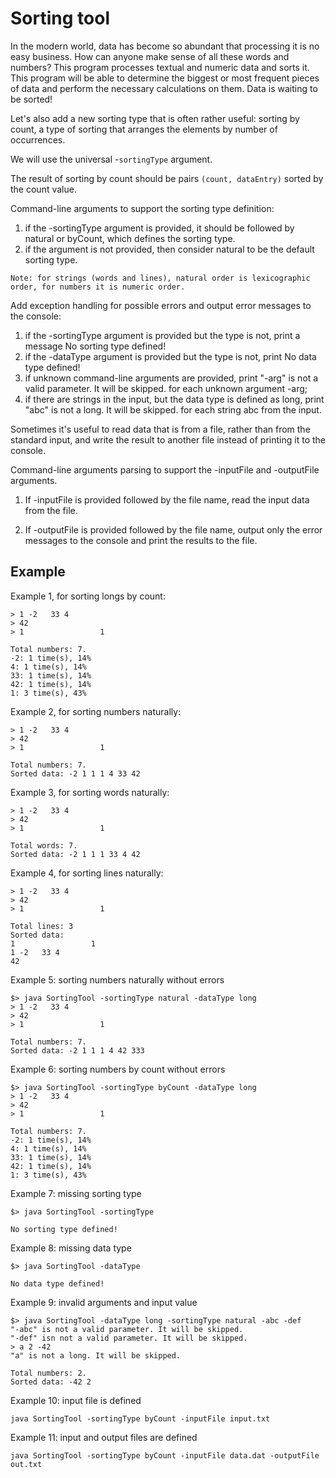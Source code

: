 # Sorting tool

In the modern world, data has become so abundant that processing it is no easy business. How can anyone make sense of all these words and numbers? This program processes textual and numeric data and sorts it. This program will be able to determine the biggest or most frequent pieces of data and perform the necessary calculations on them. Data is waiting to be sorted!

Let's also add a new sorting type that is often rather useful: sorting by count, a type of sorting that arranges the elements by number of occurrences.

We will use the universal -`sortingType` argument.

The result of sorting by count should be pairs `(count, dataEntry)` sorted by the count value.

Command-line arguments to support the sorting type definition:

1. if the -sortingType argument is provided, it should be followed by natural or byCount, which defines the sorting type.
2. if the argument is not provided, then consider natural to be the default sorting type.

`Note: for strings (words and lines), natural order is lexicographic order, for numbers it is numeric order.`

Add exception handling for possible errors and output error messages to the console:

1. if the -sortingType argument is provided but the type is not, print a message No sorting type defined!
2. if the -dataType argument is provided but the type is not, print No data type defined!
3. if unknown command-line arguments are provided, print "-arg" is not a valid parameter. It will be skipped. for each unknown argument -arg;
4. if there are strings in the input, but the data type is defined as long, print "abc" is not a long. It will be skipped. for each string abc from the input.

Sometimes it's useful to read data that is from a file, rather than from the standard input, and write the result to another file instead of printing it to the console.

Command-line arguments parsing to support the -inputFile and -outputFile arguments.

1.  If -inputFile is provided followed by the file name, read the input data from the file.

2.  If -outputFile is provided followed by the file name, output only the error messages to the console and print the results to the file.

## Example

Example 1, for sorting longs by count:

    > 1 -2   33 4
    > 42
    > 1                 1

    Total numbers: 7.
    -2: 1 time(s), 14%
    4: 1 time(s), 14%
    33: 1 time(s), 14%
    42: 1 time(s), 14%
    1: 3 time(s), 43%

Example 2, for sorting numbers naturally:

    > 1 -2   33 4
    > 42
    > 1                 1

    Total numbers: 7.
    Sorted data: -2 1 1 1 4 33 42

Example 3, for sorting words naturally:

    > 1 -2   33 4
    > 42
    > 1                 1

    Total words: 7.
    Sorted data: -2 1 1 1 33 4 42

Example 4, for sorting lines naturally:

    > 1 -2   33 4
    > 42
    > 1                 1

    Total lines: 3
    Sorted data:
    1                 1
    1 -2   33 4
    42
Example 5: sorting numbers naturally without errors

    $> java SortingTool -sortingType natural -dataType long
    > 1 -2   33 4
    > 42
    > 1                 1

    Total numbers: 7.
    Sorted data: -2 1 1 1 4 42 333

Example 6: sorting numbers by count without errors

    $> java SortingTool -sortingType byCount -dataType long
    > 1 -2   33 4
    > 42
    > 1                 1

    Total numbers: 7.
    -2: 1 time(s), 14%
    4: 1 time(s), 14%
    33: 1 time(s), 14%
    42: 1 time(s), 14%
    1: 3 time(s), 43%

Example 7: missing sorting type

    $> java SortingTool -sortingType

    No sorting type defined!

Example 8: missing data type

    $> java SortingTool -dataType

    No data type defined!

Example 9: invalid arguments and input value

    $> java SortingTool -dataType long -sortingType natural -abc -def
    "-abc" is not a valid parameter. It will be skipped.
    "-def" isn not a valid parameter. It will be skipped.
    > a 2 -42
    "a" is not a long. It will be skipped.

    Total numbers: 2.
    Sorted data: -42 2

Example 10: input file is defined

    java SortingTool -sortingType byCount -inputFile input.txt

Example 11: input and output files are defined

    java SortingTool -sortingType byCount -inputFile data.dat -outputFile out.txt